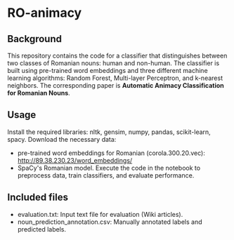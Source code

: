 # RO-animacy
## Background
This repository contains the code for a classifier that distinguishes between two classes of Romanian nouns: human and non-human. The classifier is built using pre-trained word embeddings and three different machine learning algorithms: Random Forest, Multi-layer Perceptron, and k-nearest neighbors. The corresponding paper is **Automatic Animacy Classification for Romanian Nouns**.
## Usage
Install the required libraries: nltk, gensim, numpy, pandas, scikit-learn, spacy.
Download the necessary data: 
- pre-trained word embeddings for Romanian (corola.300.20.vec): http://89.38.230.23/word_embeddings/
- SpaCy's Romanian model.
Execute the code in the notebook to preprocess data, train classifiers, and evaluate performance.
## Included files
- evaluation.txt: Input text file for evaluation (Wiki articles).
- noun_prediction_annotation.csv: Manually annotated labels and predicted labels.
